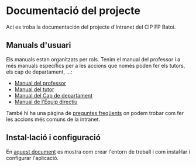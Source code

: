 # Documentació del projecte
Ací es troba la documentación del projecte d'Intranet del CIP FP Batoi.

## Manuals d'usuari
Els manuals estan organitzats per rols. Tenim el manual del professor i a més manuals específics per a les accions que només poden fer els tutors, els cap de departament, ...:
* [Manual del professor](manual-profe.md)
* [Manual del tutor](manual-tutor.md)
* [Manual del Cap de departament](manual-cap.md)
* [Manual de l'Equip directiu](manual-dir.md)

També hi ha una pàgina de [preguntes freqüents](./faqs.md) on podem trobar com fer les accions més comuns de la intranet.

## Instal·lació i configuració
En [aquest document](setup.md) es mostra com crear l'entorn de treball i com instal·lar i configurar l'aplicació.

